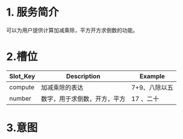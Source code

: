 # 1. 服务简介

可以为用户提供计算加减乘除，平方开方求倒数的功能。

# 2.槽位

| **Slot\_Key** | **Description** | **Example** |
| --- | --- | --- |
| compute |  加减乘除的表达| 7+9、八除以五 |
| number |数字，用于求倒数，开方，平方 | 17 、二十|

# 3.意图

